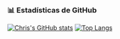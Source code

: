 ### 📊 Estadísticas de GitHub
[![Chris's GitHub stats](https://github-readme-stats.vercel.app/api?username=chrisestabaocupado&show_icons=true&theme=blueberry&count_private=true&hide=prs,issues&hide_border=true&locale=es)](https://github.com/anuraghazra/github-readme-stats)
[![Top Langs](https://github-readme-stats.vercel.app/api/top-langs/?username=chrisestabaocupado&layout=compact&theme=blueberry&hide_border=true&locale=es&count_private=true)](https://github.com/anuraghazra/github-readme-stats)
